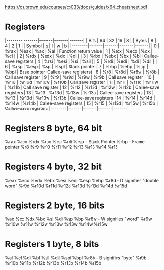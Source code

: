 https://cs.brown.edu/courses/cs033/docs/guides/x64_cheatsheet.pdf

# Registers

|--------|-------|-------|-------|-------|
| Bits   | 64    | 32    | 16    | 8     |
| Bytes  | 8     | 4     | 2     | 1     |
| Symbol | q     | l     | w     | b     |
|--------|-------|-------|-------|-------|
| 0      | %rax  | %eax  | %ax   | %al   | Function return value
| 1      | %rcx  | %ecx  | %cx   | %cl   |
| 2      | %rdx  | %edx  | %dx   | %dl   |
| 3      | %rbx  | %ebx  | %bx   | %bl   | Callee-save registers
| 4      | %rsi  | %esi  | %si   | %sil  |
| 5      | %rdi  | %edi  | %di   | %dil  |
| 6      | %rsp  | %esp  | %sp   | %spl  | Stack pointer
| 7      | %rbp  | %ebp  | %bp   | %bpl  | Base pointer (Callee-save registers)
| 8      | %r8   | %r8d  | %r8w  | %r8b  | Call save register
| 9      | %r9   | %r9d  | %r9w  | %r9b  | Call save register
| 10     | %r10  | %r10d | %r10w | %r10b | Call save register
| 11     | %r11  | %r11d | %r11w | %r11b | Call save register
| 12     | %r12  | %r12d | %r12w | %r12b | Callee-save registers
| 13     | %r13  | %r13d | %r13w | %r13b | Callee-save registers
| 13     | %r13  | %r13d | %r13w | %r13b | Callee-save registers
| 14     | %r14  | %r14d | %r14w | %r14b | Callee-save registers
| 15     | %r15  | %r15d | %r15w | %r15b | Callee-save registers
|--------|-------|-------|-------|-------|

# Registers 8 byte, 64 bit

%rax
%rcx
%rdx
%rbx
%rsi
%rdi
%rsp - Stack Pointer
%rbp - Frame pointer
%r8
%r9
%r10
%r11
%r12
%r13
%r13
%r14
%r15

# Registers 4 byte, 32 bit

%eax
%ecx
%edx
%ebx
%esi
%edi
%esp
%ebp
%r8d  - D signifies "double word"
%r9d
%r10d
%r11d
%r12d
%r13d
%r13d
%r14d
%r15d

# Registers 2 byte, 16 bits

%ax
%cx
%dx
%bx
%si
%di
%sp
%bp
%r8w - W signifies "word"
%r9w
%r10w
%r11w
%r12w
%r13w
%r13w
%r14w
%r15w

# Registers 1 byte, 8 bits

%al
%cl
%dl
%bl
%sil
%dil
%spl
%bpl
%r8b - B signifies "byte"
%r9b
%r10b
%r11b
%r12b
%r13b
%r13b
%r14b
%r15b
